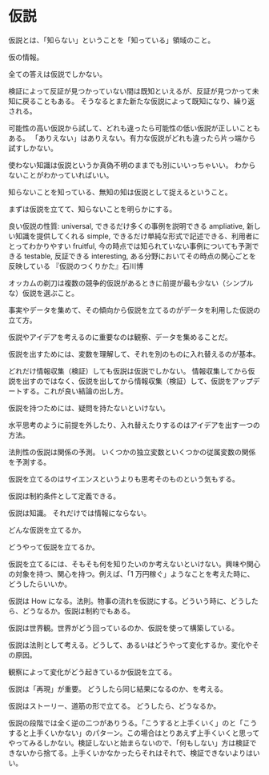# 仮説

仮説とは、「知らない」ということを「知っている」領域のこと。

仮の情報。

全ての答えは仮説でしかない。

検証によって反証が見つかっていない間は既知といえるが、反証が見つかって未知に戻ることもある。
そうなるとまた新たな仮説によって既知になり、繰り返される。

可能性の高い仮説から試して、どれも違ったら可能性の低い仮説が正しいこともある。
「ありえない」はありえない。有力な仮説がどれも違ったら片っ端から試すしかない。

使わない知識は仮説というか真偽不明のままでも別にいいっちゃいい。
わからないことがわかっていればいい。

知らないことを知っている、無知の知は仮説として捉えるということ。

まずは仮説を立てて、知らないことを明らかにする。

良い仮説の性質:
universal, できるだけ多くの事例を説明できる
ampliative, 新しい知識を提供してくれる
simple, できるだけ単純な形式で記述できる、利用者にとってわかりやすい
fruitful, 今の時点では知られていない事例についても予測できる
testable, 反証できる
interesting, ある分野においてその時点の関心ごとを反映している
『仮説のつくりかた』石川博

オッカムの剃刀は複数の競争的仮説があるときに前提が最も少ない（シンプルな）仮説を選ぶこと。

事実やデータを集めて、その傾向から仮説を立てるのがデータを利用した仮説の立て方。

仮説やアイデアを考えるのに重要なのは観察、データを集めることだ。

仮説を出すためには、変数を理解して、それを別のものに入れ替えるのが基本。

どれだけ情報収集（検証）しても仮説は仮説でしかない。
情報収集してから仮説を出すのではなく、仮説を出してから情報収集（検証）して、仮説をアップデートする。これが良い結論の出し方。

仮説を持つためには、疑問を持たないといけない。

水平思考のように前提を外したり、入れ替えたりするのはアイデアを出す一つの方法。

法則性の仮説は関係の予測。
いくつかの独立変数といくつかの従属変数の関係を予測する。

仮説を立てるのはサイエンスというよりも思考そのものという気もする。

仮説は制約条件として定義できる。

仮説は知識。
それだけでは情報にならない。

どんな仮説を立てるか。

どうやって仮説を立てるか。

仮説を立てるには、そもそも何を知りたいのか考えないといけない。興味や関心の対象を持つ、関心を持つ。例えば、「1 万円稼ぐ」ようなことを考えた時に、どうしたらいいか。

仮説は How になる。法則。物事の流れを仮説にする。どういう時に、どうしたら、どうなるか。仮説は制約でもある。

仮説は世界観。世界がどう回っているのか、仮説を使って構築している。

仮説は法則として考える。どうして、あるいはどうやって変化するか。変化やその原因。

観察によって変化がどう起きているか仮説を立てる。

仮説は「再現」が重要。
どうしたら同じ結果になるのか、を考える。

仮説はストーリー、道筋の形で立てる。
どうしたら、どうなるか。

仮説の段階では全く逆の二つがありうる。「こうすると上手くいく」のと「こうすると上手くいかない」のパターン。この場合はとりあえず上手くいくと思ってやってみるしかない。検証しないと始まらないので、「何もしない」方は検証できないから捨てる。上手くいかなかったらそれはそれで、検証できないよりはいい。
